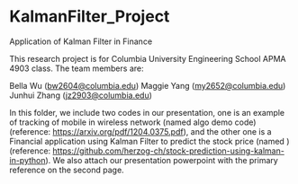 # KalmanFilter_Project
Application of Kalman Filter in Finance

This research project is for Columbia University Engineering School APMA 4903 class. The team members are:

Bella Wu (bw2604@columbia.edu)
Maggie Yang (my2652@columbia.edu)
Junhui Zhang (jz2903@columbia.edu)

In this folder, we include two codes in our presentation, one is an example of tracking of mobile in wireless network (named algo demo code) (reference: https://arxiv.org/pdf/1204.0375.pdf), and the other one is a Financial application using Kalman Filter to predict the stock price (named   ) (reference: https://github.com/herzog-ch/stock-prediction-using-kalman-in-python). We also attach our presentation powerpoint with the primary reference on the second page.
